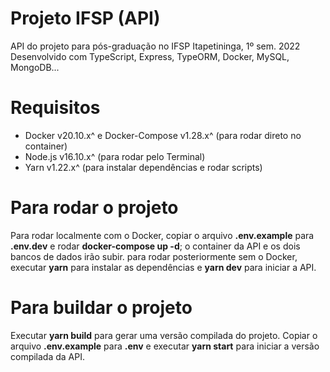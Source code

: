 # Projeto IFSP (API)
API do projeto para pós-graduação no IFSP Itapetininga, 1º sem. 2022
Desenvolvido com TypeScript, Express, TypeORM, Docker, MySQL, MongoDB...
# Requisitos
- Docker v20.10.x^ e Docker-Compose v1.28.x^ (para rodar direto no container)
- Node.js v16.10.x^ (para rodar pelo Terminal)
- Yarn v1.22.x^ (para instalar dependências e rodar scripts)
# Para rodar o projeto
Para rodar localmente com o Docker, copiar o arquivo **.env.example** para **.env.dev** e rodar **docker-compose up -d**; o container da API e os dois bancos de dados irão subir.
para rodar posteriormente sem o Docker, executar **yarn** para instalar as dependências e **yarn dev** para iniciar a API.
# Para buildar o projeto
Executar **yarn build** para gerar uma versão compilada do projeto. Copiar o arquivo **.env.example** para **.env** e executar **yarn start** para iniciar a versão compilada da API.

